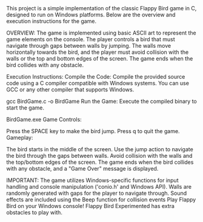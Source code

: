 <title>Flappy Bird Game</title>
This project is a simple implementation of the classic Flappy Bird game in C, designed to run on Windows platforms. Below are the overview and execution instructions for the game.

OVERVIEW:
The game is implemented using basic ASCII art to represent the game elements on the console. The player controls a bird that must navigate through gaps between walls by jumping. The walls move horizontally towards the bird, and the player must avoid collision with the walls or the top and bottom edges of the screen. The game ends when the bird collides with any obstacle.

Execution Instructions:
Compile the Code: Compile the provided source code using a C compiler compatible with Windows systems. You can use GCC or any other compiler that supports Windows.

gcc BirdGame.c -o BirdGame
Run the Game: Execute the compiled binary to start the game.

BirdGame.exe
Game Controls:

Press the SPACE key to make the bird jump.
Press q to quit the game.
Gameplay:

The bird starts in the middle of the screen.
Use the jump action to navigate the bird through the gaps between walls.
Avoid collision with the walls and the top/bottom edges of the screen.
The game ends when the bird collides with any obstacle, and a "Game Over" message is displayed.

IMPORTANT:
The game utilizes Windows-specific functions for input handling and console manipulation ('conio.h' and Windows API).
Walls are randomly generated with gaps for the player to navigate through.
Sound effects are included using the Beep function for collision events
Play Flappy Bird on your Windows console!
Flappy Bird Experimented has extra obstacles to play with.
